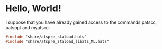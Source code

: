 # Hello, World!

I suppose that you have already
gained access to the commands patscc, patsopt
and myatscc.
  

```ats
#include "share/atspre_staload.hats"
#include "share/atspre_staload_libats_ML.hats"
```